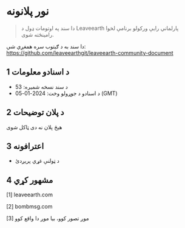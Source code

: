 # نور پلانونه

>دا سند په اوتومات ډول د Leaveearth پارلماني رایې ورکولو برنامې لخوا رامینځته شوی.

دا سند به د ګیتوب سره همغږي شي: https://github.com/leaveearthgit/leaveearth-community-document

## 1 د اسنادو معلومات

- د سند نسخه شمیره: 53
- د اسنادو د جوړولو وخت: 2024-01-05 (GMT)

## 2 د پلان توضیحات

هیڅ پلان نه دی ټاکل شوی

## 3 اعترافونه
* د ټولنې غړي پریږدئ

## 4 مشهور کړي
[1] leaveearth.com

[2] bombmsg.com

[3] موږ تصور کوو، بیا موږ دا واقع کوو